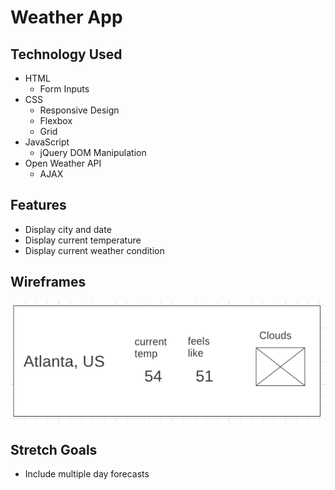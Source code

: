 # Weather App

## Technology Used
* HTML
    * Form Inputs
* CSS
    * Responsive Design
    * Flexbox
    * Grid
* JavaScript
    * jQuery DOM Manipulation
* Open Weather API
    * AJAX

## Features
* Display city and date
* Display current temperature
* Display current weather condition

## Wireframes
![Wireframe showing app layout design](./weather-app-wireframe.png)

## Stretch Goals
* Include multiple day forecasts